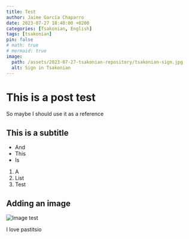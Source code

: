 ```yaml
---
title: Test
author: Jaime García Chaparro
date: 2023-07-27 18:40:00 +0200
categories: [Tsakonian, English]
tags: [tsakonian]
pin: false
# math: true
# mermaid: true
image:
  path: /assets/2023-07-27-tsakonian-repository/tsakonian-sign.jpg
  alt: Sign in Tsakonian
---
```



# This is a post test

So maybe I should use it as a reference

## This is a subtitle

* And
* This
* Is

1. A
1. List
1. Test

## Adding an image
   
![Image test](https://www.orangesmile.com/common/img_city_maps_560/lefkada-map-0.jpg)

I love pastitsio